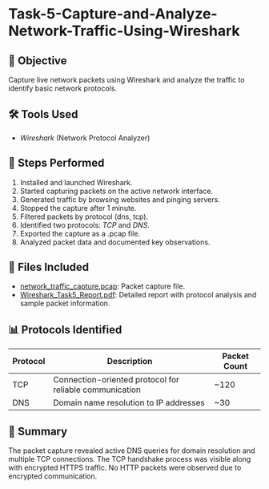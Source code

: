 # Task-5-Capture-and-Analyze-Network-Traffic-Using-Wireshark

## 📌 Objective
Capture live network packets using Wireshark and analyze the traffic to identify basic network protocols.

## 🛠 Tools Used
- *Wireshark* (Network Protocol Analyzer)

## 🧪 Steps Performed

1. Installed and launched Wireshark.
2. Started capturing packets on the active network interface.
3. Generated traffic by browsing websites and pinging servers.
4. Stopped the capture after 1 minute.
5. Filtered packets by protocol (dns, tcp).
6. Identified two protocols: *TCP* and *DNS*.
7. Exported the capture as a .pcap file.
8. Analyzed packet data and documented key observations.

## 📂 Files Included

- [network_traffic_capture.pcap](network_traffic_capture.pcap): Packet capture file.
- [Wireshark_Task5_Report.pdf](Wireshark_Task5_Report.pdf): Detailed report with protocol analysis and sample packet information.

## 📊 Protocols Identified

| Protocol | Description                                | Packet Count |
|----------|--------------------------------------------|--------------|
| TCP      | Connection-oriented protocol for reliable communication | ~120         |
| DNS      | Domain name resolution to IP addresses     | ~30          |

## 📄 Summary

The packet capture revealed active DNS queries for domain resolution and multiple TCP connections. The TCP handshake process was visible along with encrypted HTTPS traffic. No HTTP packets were observed due to encrypted communication.
